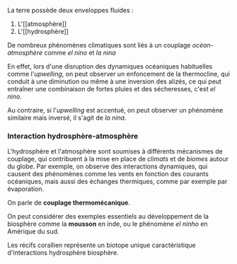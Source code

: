 La terre possède deux enveloppes fluides :
1. L'[[atmosphère]]
2. L'[[hydrosphère]]

De nombreux phénomènes climatiques sont liés à un couplage *océan-atmosphère* comme *el nino* et *la nina*

En effet, lors d'une disruption des dynamiques océaniques habituelles comme l'*upwelling*, on peut observer un enfoncement de la thermocline, qui conduit à une diminution ou même à une inversion des alizés, ce qui peut entraîner une combinaison de fortes pluies et des sécheresses, c'est *el nino*.

Au contraire, si l'*upwelling* est accentué, on peut observer un phénomène similaire mais inversé, il s'agit de *la nina*.

### Interaction hydrosphère-atmosphère

L'hydrosphère et l'atmosphère sont soumises à différents mécanismes de couplage, qui contribuent à la mise en place de *climats* et de *biomes* autour du globe. Par exemple, on observe des interactions dynamiques, qui causent des phénomènes comme les vents en fonction des courants océaniques, mais aussi des échanges thermiques, comme par exemple par évaporation.

On parle de **couplage thermomécanique**.

On peut considérer des exemples essentiels au développement de la biosphère comme la **mousson** en inde, ou le phénomène *el ninho* en Amérique du sud.

Les récifs corallien représente un biotope unique caractéristique d'interactions hydrosphère biosphère. 



